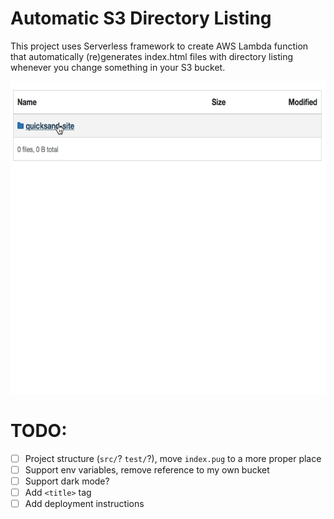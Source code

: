 # Automatic S3 Directory Listing

This project uses Serverless framework to create AWS Lambda function that
automatically (re)generates index.html files with directory listing whenever
you change something in your S3 bucket.

<img src="demo.gif" width="640" height="500" alt="Demo">

# TODO:

- [ ] Project structure (`src/`? `test/`?), move `index.pug` to a more proper place
- [ ] Support env variables, remove reference to my own bucket
- [ ] Support dark mode?
- [ ] Add `<title>` tag
- [ ] Add deployment instructions
